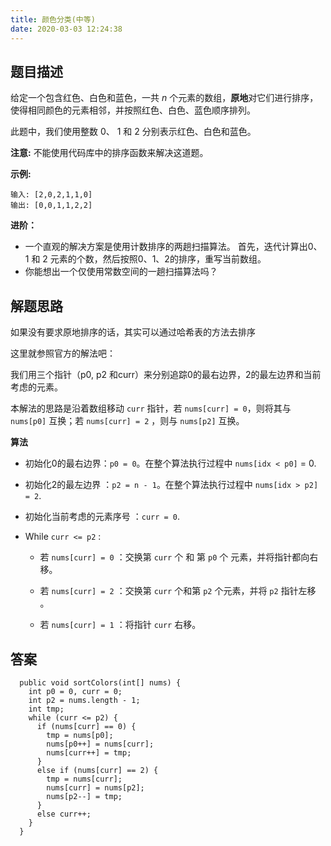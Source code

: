 ```yaml
---
title: 颜色分类(中等)
date: 2020-03-03 12:24:38
---
```

## 题目描述

给定一个包含红色、白色和蓝色，一共 *n* 个元素的数组，**原地**对它们进行排序，使得相同颜色的元素相邻，并按照红色、白色、蓝色顺序排列。

此题中，我们使用整数 0、 1 和 2 分别表示红色、白色和蓝色。

**注意:**
不能使用代码库中的排序函数来解决这道题。

**示例:**


```
输入: [2,0,2,1,1,0]
输出: [0,0,1,1,2,2]
```

**进阶：**

- 一个直观的解决方案是使用计数排序的两趟扫描算法。
首先，迭代计算出0、1 和 2 元素的个数，然后按照0、1、2的排序，重写当前数组。
- 你能想出一个仅使用常数空间的一趟扫描算法吗？


## 解题思路

如果没有要求原地排序的话，其实可以通过哈希表的方法去排序

这里就参照官方的解法吧：

我们用三个指针（p0, p2 和curr）来分别追踪0的最右边界，2的最左边界和当前考虑的元素。

本解法的思路是沿着数组移动 `curr` 指针，若 `nums[curr] = 0`，则将其与 `nums[p0]` 互换；若 `nums[curr] = 2` ，则与 `nums[p2]` 互换。

**算法**

- 初始化0的最右边界：`p0 = 0`。在整个算法执行过程中 `nums[idx < p0]` = 0.

- 初始化2的最左边界 ：`p2 = n - 1`。在整个算法执行过程中 `nums[idx > p2] = 2`.

- 初始化当前考虑的元素序号 ：`curr = 0`.

- While `curr <= p2` :

    - 若 `nums[curr] = 0` ：交换第 `curr` 个 和 第 `p0` 个 元素，并将指针都向右移。

    - 若 `nums[curr] = 2` ：交换第 `curr` 个和第 `p2` 个元素，并将 `p2` 指针左移 。

    - 若 `nums[curr] = 1` ：将指针 `curr` 右移。

## 答案


```
  public void sortColors(int[] nums) {
    int p0 = 0, curr = 0;
    int p2 = nums.length - 1;
    int tmp;
    while (curr <= p2) {
      if (nums[curr] == 0) {
        tmp = nums[p0];
        nums[p0++] = nums[curr];
        nums[curr++] = tmp;
      }
      else if (nums[curr] == 2) {
        tmp = nums[curr];
        nums[curr] = nums[p2];
        nums[p2--] = tmp;
      }
      else curr++;
    }
  }
```
